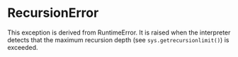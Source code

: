 # RecursionError
This exception is derived from RuntimeError. It is raised when the interpreter detects that the maximum recursion depth (see `sys.getrecursionlimit()`) is exceeded.